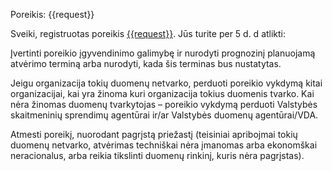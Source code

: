 Poreikis: {{request}}

Sveiki, registruotas poreikis [{{request}}]({{link}}). Jūs turite per 5 d. d atlikti: 

Įvertinti poreikio įgyvendinimo galimybę ir  nurodyti prognozinį planuojamą atvėrimo terminą arba nurodyti, kada šis terminas bus nustatytas. 

Jeigu organizacija tokių duomenų netvarko, perduoti poreikio vykdymą kitai organizacijai, kai yra žinoma kuri organizacija tokius duomenis tvarko. Kai nėra žinomas duomenų tvarkytojas – poreikio vykdymą perduoti Valstybės skaitmeninių sprendimų agentūrai ir/ar Valstybės duomenų agentūrai/VDA. 

Atmesti poreikį, nuorodant pagrįstą priežastį (teisiniai apribojmai tokių duomenų netvarko, atvėrimas techniškai nėra įmanomas arba ekonomškai neracionalus, arba reikia tikslinti duomenų rinkinį, kuris nėra pagrįstas). 